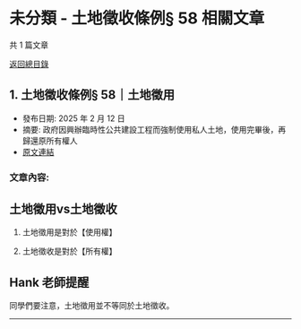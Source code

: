# 未分類 - 土地徵收條例§ 58 相關文章

共 1 篇文章

[返回總目錄](00_總目錄.md)

## 1. 土地徵收條例§ 58｜土地徵用

- 發布日期: 2025 年 2 月 12 日
- 摘要: 政府因興辦臨時性公共建設工程而強制使用私人土地，使用完畢後，再歸還原所有權人
- [原文連結](https://www.jasper-realestate.com/%e5%9c%9f%e5%9c%b0%e5%be%b5%e6%94%b6%e6%a2%9d%e4%be%8b-58_%e5%9c%9f%e5%9c%b0_%e5%be%b5%e7%94%a8/)

### 文章內容:

## 土地徵用vs土地徵收

1. 土地徵用是對於【使用權】

2. 土地徵收是對於【所有權】

## Hank 老師提醒

同學們要注意，土地徵用並不等同於土地徵收。

---

